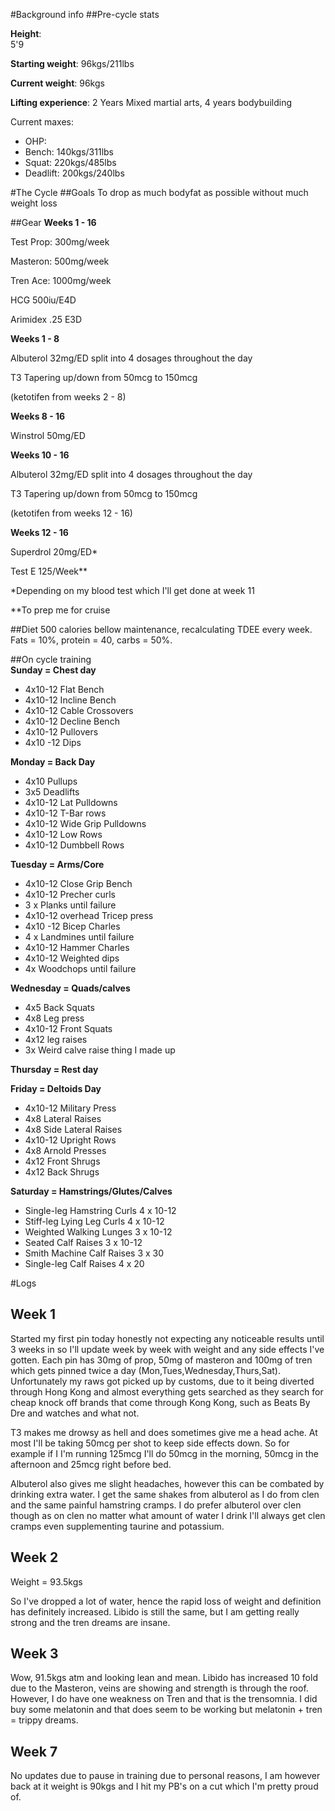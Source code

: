 #Background info
##Pre-cycle stats

**Height**:  
5'9

**Starting weight**: 
96kgs/211lbs

**Current weight**: 
96kgs

**Lifting experience**: 
2 Years Mixed martial arts, 4 years bodybuilding

Current maxes:

* OHP: 
* Bench: 140kgs/311lbs
* Squat: 220kgs/485lbs
* Deadlift: 200kgs/240lbs

#The Cycle
##Goals
To drop as much bodyfat as possible without much weight loss

##Gear
**Weeks 1 - 16**

Test Prop: 300mg/week

Masteron: 500mg/week

Tren Ace: 1000mg/week

HCG 500iu/E4D

Arimidex .25 E3D

**Weeks 1 - 8**

Albuterol 32mg/ED split into 4 dosages throughout the day

T3 Tapering up/down from 50mcg to 150mcg

(ketotifen from weeks 2 - 8)

**Weeks 8 - 16**

Winstrol 50mg/ED

**Weeks 10 - 16**

Albuterol 32mg/ED split into 4 dosages throughout the day

T3 Tapering up/down from 50mcg to 150mcg

(ketotifen from weeks 12 - 16)

**Weeks 12 - 16**

Superdrol 20mg/ED*

Test E 125/Week**

*Depending on my blood test which I'll get done at week 11

**To prep me for cruise

##Diet
500 calories bellow maintenance, recalculating TDEE every week. Fats = 10%, protein = 40, carbs = 50%.

##On cycle training  
**Sunday = Chest day**

* 4x10-12 Flat Bench
* 4x10-12 Incline Bench
* 4x10-12 Cable Crossovers
* 4x10-12 Decline Bench
* 4x10-12 Pullovers
* 4x10 -12 Dips

**Monday = Back Day**

* 4x10 Pullups
* 3x5 Deadlifts
* 4x10-12 Lat Pulldowns
* 4x10-12 T-Bar rows
* 4x10-12 Wide Grip Pulldowns
* 4x10-12 Low Rows
* 4x10-12 Dumbbell Rows

**Tuesday = Arms/Core**

* 4x10-12 Close Grip Bench
* 4x10-12 Precher curls
* 3 x Planks until failure
* 4x10-12 overhead Tricep press
* 4x10 -12 Bicep Charles
* 4 x Landmines until failure
* 4x10-12 Hammer Charles
* 4x10-12 Weighted dips
* 4x Woodchops until failure

**Wednesday = Quads/calves**

* 4x5 Back Squats
* 4x8 Leg press
* 4x10-12 Front Squats
* 4x12 leg raises
* 3x Weird calve raise thing I made up

**Thursday = Rest day**

**Friday = Deltoids Day**

* 4x10-12 Military Press
* 4x8 Lateral Raises
* 4x8 Side Lateral Raises
* 4x10-12 Upright Rows
* 4x8 Arnold Presses
* 4x12 Front Shrugs
* 4x12 Back Shrugs

**Saturday = Hamstrings/Glutes/Calves**

* Single-leg Hamstring Curls 4 x 10-12
* Stiff-leg Lying Leg Curls 4 x 10-12
* Weighted Walking Lunges 3 x 10-12
* Seated Calf Raises 3 x 10-12
* Smith Machine Calf Raises 3 x 30
* Single-leg Calf Raises 4 x 20

#Logs

## Week 1

Started my first pin today honestly not expecting any noticeable results until 3 weeks in so I'll update week by week with weight and any side effects I've gotten. Each pin has 30mg of prop, 50mg of masteron and 100mg of tren which gets pinned twice a day (Mon,Tues,Wednesday,Thurs,Sat). Unfortunately my raws got picked up by customs, due to it being diverted through Hong Kong and almost everything gets searched as they search for cheap knock off brands that come through Kong Kong, such as Beats By Dre and watches and what not. 

T3 makes me drowsy as hell and does sometimes give me a head ache. At most I'll be taking 50mcg per shot to keep side effects down. So for example if I I'm running 125mcg I'll do 50mcg in the morning, 50mcg in the afternoon and 25mcg right before bed. 

Albuterol also gives me slight headaches, however this can be combated by drinking extra water. I get the same shakes from albuterol as I do from clen and the same painful hamstring cramps. I do prefer albuterol over clen though as on clen no matter what amount of water I drink I'll always get clen cramps even supplementing taurine and potassium.   

## Week 2

Weight = 93.5kgs

So I've dropped a lot of water, hence the rapid loss of weight and definition has definitely increased. Libido is still the same, but I am getting really strong and the tren dreams are insane.

## Week 3

Wow, 91.5kgs atm and looking lean and mean. Libido has increased 10 fold due to the Masteron, veins are showing and strength is through the roof. However, I do have one weakness on Tren and that is the trensomnia. I did buy some melatonin and that does seem to be working but melatonin + tren = trippy dreams.

## Week 7

No updates due to pause in training due to personal reasons, I am however back at it weight is 90kgs and I hit my PB's on a cut which I'm pretty proud of.